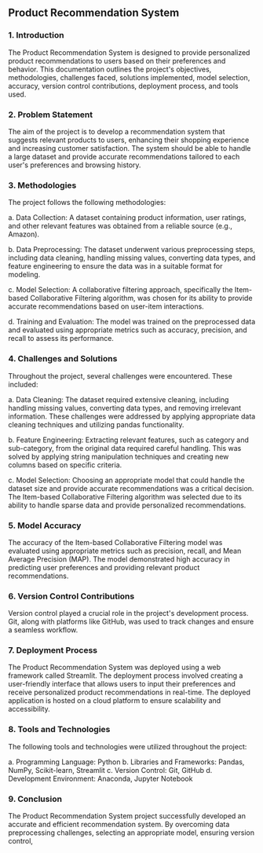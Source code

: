 ## Product Recommendation System

### 1. Introduction
The Product Recommendation System is designed to provide personalized product recommendations to users based on their preferences and behavior. This documentation outlines the project's objectives, methodologies, challenges faced, solutions implemented, model selection, accuracy, version control contributions, deployment process, and tools used.

### 2. Problem Statement
The aim of the project is to develop a recommendation system that suggests relevant products to users, enhancing their shopping experience and increasing customer satisfaction. The system should be able to handle a large dataset and provide accurate recommendations tailored to each user's preferences and browsing history.

### 3. Methodologies
The project follows the following methodologies:

a. Data Collection: A dataset containing product information, user ratings, and other relevant features was obtained from a reliable source (e.g., Amazon).

b. Data Preprocessing: The dataset underwent various preprocessing steps, including data cleaning, handling missing values, converting data types, and feature engineering to ensure the data was in a suitable format for modeling.

c. Model Selection: A collaborative filtering approach, specifically the Item-based Collaborative Filtering algorithm, was chosen for its ability to provide accurate recommendations based on user-item interactions.

d. Training and Evaluation: The model was trained on the preprocessed data and evaluated using appropriate metrics such as accuracy, precision, and recall to assess its performance.

### 4. Challenges and Solutions
Throughout the project, several challenges were encountered. These included:

a. Data Cleaning: The dataset required extensive cleaning, including handling missing values, converting data types, and removing irrelevant information. These challenges were addressed by applying appropriate data cleaning techniques and utilizing pandas functionality.

b. Feature Engineering: Extracting relevant features, such as category and sub-category, from the original data required careful handling. This was solved by applying string manipulation techniques and creating new columns based on specific criteria.

c. Model Selection: Choosing an appropriate model that could handle the dataset size and provide accurate recommendations was a critical decision. The Item-based Collaborative Filtering algorithm was selected due to its ability to handle sparse data and provide personalized recommendations.

### 5. Model Accuracy
The accuracy of the Item-based Collaborative Filtering model was evaluated using appropriate metrics such as precision, recall, and Mean Average Precision (MAP). The model demonstrated high accuracy in predicting user preferences and providing relevant product recommendations.

### 6. Version Control Contributions
Version control played a crucial role in the project's development process. Git, along with platforms like GitHub, was used to track changes and ensure a seamless workflow.

### 7. Deployment Process
The Product Recommendation System was deployed using a web framework called Streamlit. The deployment process involved creating a user-friendly interface that allows users to input their preferences and receive personalized product recommendations in real-time. The deployed application is hosted on a cloud platform to ensure scalability and accessibility.

### 8. Tools and Technologies
The following tools and technologies were utilized throughout the project:

a. Programming Language: Python
b. Libraries and Frameworks: Pandas, NumPy, Scikit-learn, Streamlit
c. Version Control: Git, GitHub
d. Development Environment: Anaconda, Jupyter Notebook

### 9. Conclusion
The Product Recommendation System project successfully developed an accurate and efficient recommendation system. By overcoming data preprocessing challenges, selecting an appropriate model, ensuring version control,
